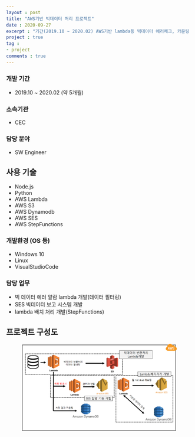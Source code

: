 ```yaml
---
layout : post
title: "AWS기반 빅데이터 처리 프로젝트"
date : 2020-09-27
excerpt : "기간(2019.10 ~ 2020.02) AWS기반 lambda등 빅데이터 에러체크, 카운팅 보고시스템 개발"
project : true
tag :
- project
comments : true
---
```


### 개발 기간
* 2019.10 ~ 2020.02 (약 5개월)

### 소속기관
* CEC

### 담당 분야
* SW Engineer

## 사용 기술
* Node.js
* Python
* AWS Lambda
* AWS S3
* AWS Dynamodb
* AWS SES
* AWS StepFunctions

### 개발환경 (OS 등)
* Windows 10
* Linux
* VisualStudioCode

### 담당 업무
* 빅 데이터 에러 알람 lambda 개발(데이터 필터링)
* SES 빅데이터 보고 시스템 개발
* lambda 배치 처리 개발(StepFunctions)

## 프로젝트 구성도
<figure class="middle">
	<img src="..\assets\img\2020-09-27-project_201910_202002.png">
</figure>



